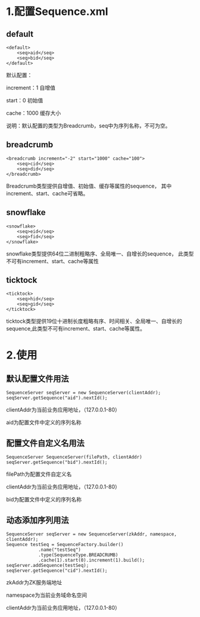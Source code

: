 # 1.配置Sequence.xml

## default
	<default>
		<seq>aid</seq>
		<seq>bid</seq>
	</default>
默认配置：

increment：1 自增值

start：0 初始值

cache：1000 缓存大小

说明：默认配置的类型为Breadcrumb，seq中为序列名称，不可为空。


## breadcrumb
	<breadcrumb increment="-2" start="1000" cache="100">
		<seq>cid</seq>
		<seq>did</seq>
	</breadcrumb>
Breadcrumb类型提供自增值、初始值、缓存等属性的sequence，
其中increment、start、cache可省略。

## snowflake
	<snowflake>
		<seq>eid</seq>
		<seq>fid</seq>
	</snowflake>
snowflake类型提供64位二进制粗略序、全局唯一、自增长的sequence，
此类型不可有increment、start、cache等属性

## ticktock
	<ticktock>
		<seq>hid</seq>
		<seq>gid</seq>
	</ticktock>
ticktock类型提供19位十进制长度粗略有序、时间相关、全局唯一、自增长的sequence,此类型不可有increment、start、cache等属性。


# 2.使用
## 默认配置文件用法
	SequenceServer seqServer = new SequenceServer(clientAddr);
	seqServer.getSequence("aid").nextId();
clientAddr为当前业务应用地址，（127.0.0.1-80）

aid为配置文件中定义的序列名称

## 配置文件自定义名用法
	SequenceServer SequenceServer(filePath, clientAddr)
	seqServer.getSequence("bid").nextId();
filePath为配置文件自定义名

clientAddr为当前业务应用地址，（127.0.0.1-80）

bid为配置文件中定义的序列名称

## 动态添加序列用法
	SequenceServer seqServer = new SequenceServer(zkAddr, namespace, clientAddr);
	Sequence testSeq = SequenceFactory.builder()
				.name("testSeq")
				.type(SequenceType.BREADCRUMB)
				.cache(1).start(0).increment(1).build();
	seqServer.addSequence(testSeq);
	seqServer.getSequence("cid").nextId();
zkAddr为ZK服务端地址

namespace为当前业务域命名空间

clientAddr为当前业务应用地址，（127.0.0.1-80）